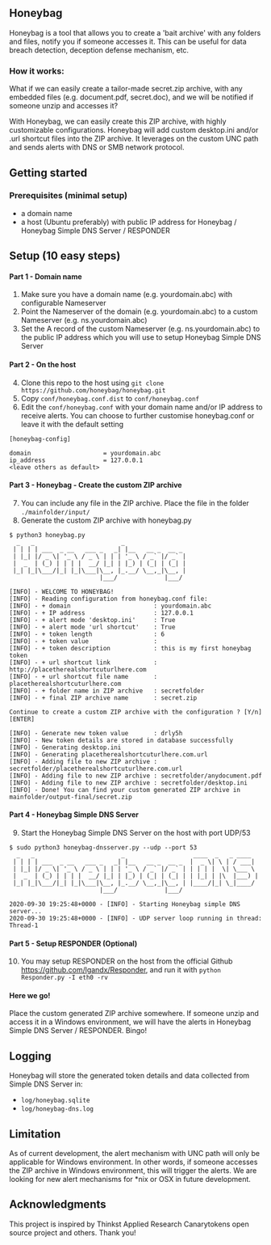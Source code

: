 ## Honeybag 
Honeybag is a tool that allows you to create a 'bait archive' with any folders and files, notify you if someone accesses it. This can be useful for data breach detection, deception defense mechanism, etc.

### How it works:
What if we can easily create a tailor-made secret.zip archive, with any embedded files (e.g. document.pdf, secret.doc), and we will be notified if someone unzip and accesses it? 

With Honeybag, we can easily create this ZIP archive, with highly customizable configurations. Honeybag will add custom desktop.ini and/or .url shortcut files into the ZIP archive. It leverages on the custom UNC path and sends alerts with DNS or SMB network protocol.

## Getting started
### Prerequisites (minimal setup)
- a domain name  
- a host (Ubuntu preferably) with public IP address for Honeybag / Honeybag Simple DNS Server / RESPONDER 


## Setup (10 easy steps)
#### Part 1 - Domain name
1. Make sure you have a domain name (e.g. yourdomain.abc) with configurable Nameserver
2. Point the Nameserver of the domain (e.g. yourdomain.abc) to a custom Nameserver (e.g. ns.yourdomain.abc)
3. Set the A record of the custom Nameserver (e.g. ns.yourdomain.abc) to the public IP address which you will use to setup Honeybag Simple DNS Server

#### Part 2 - On the host  
4. Clone this repo to the host using `git clone https://github.com/honeybag/honeybag.git`
5. Copy `conf/honeybag.conf.dist` to `conf/honeybag.conf`
6. Edit the `conf/honeybag.conf` with your domain name and/or IP address to receive alerts. You can choose to further customise honeybag.conf or leave it with the default setting
```
[honeybag-config]

domain                    = yourdomain.abc
ip_address                = 127.0.0.1
<leave others as default>
```
#### Part 3 - Honeybag - Create the custom ZIP archive
7. You can include any file in the ZIP archive. Place the file in the folder `./mainfolder/input/` 
8. Generate the custom ZIP archive with honeybag.py
```
$ python3 honeybag.py
  _   _                        _                 
 | | | | ___  _ __   ___ _   _| |__   __ _  __ _ 
 | |_| |/ _ \| '_ \ / _ \ | | | '_ \ / _` |/ _` |
 |  _  | (_) | | | |  __/ |_| | |_) | (_| | (_| |
 |_| |_|\___/|_| |_|\___|\__, |_.__/ \__,_|\__, |
                         |___/             |___/ 
                                                 
[INFO] - WELCOME TO HONEYBAG!
[INFO] - Reading configuration from honeybag.conf file: 
[INFO] - + domain                       : yourdomain.abc
[INFO] - + IP address                   : 127.0.0.1
[INFO] - + alert mode 'desktop.ini'     : True
[INFO] - + alert mode 'url shortcut'    : True
[INFO] - + token length                 : 6
[INFO] - + token value                  : 
[INFO] - + token description            : this is my first honeybag token
[INFO] - + url shortcut link            : http://placetherealshortcuturlhere.com
[INFO] - + url shortcut file name       : placetherealshortcuturlhere.com
[INFO] - + folder name in ZIP archive   : secretfolder
[INFO] - + final ZIP archive name       : secret.zip

Continue to create a custom ZIP archive with the configuration ? [Y/n] [ENTER]
 
[INFO] - Generate new token value       : drly5h
[INFO] - New token details are stored in database successfully
[INFO] - Generating desktop.ini
[INFO] - Generating placetherealshortcuturlhere.com.url
[INFO] - Adding file to new ZIP archive : secretfolder/placetherealshortcuturlhere.com.url
[INFO] - Adding file to new ZIP archive : secretfolder/anydocument.pdf
[INFO] - Adding file to new ZIP archive : secretfolder/desktop.ini
[INFO] - Done! You can find your custom generated ZIP archive in mainfolder/output-final/secret.zip
```
#### Part 4 - Honeybag Simple DNS Server
9. Start the Honeybag Simple DNS Server on the host with port UDP/53
```
$ sudo python3 honeybag-dnsserver.py --udp --port 53
  _   _                        _                   ____  _   _ ____  
 | | | | ___  _ __   ___ _   _| |__   __ _  __ _  |  _ \| \ | / ___| 
 | |_| |/ _ \| '_ \ / _ \ | | | '_ \ / _` |/ _` | | | | |  \| \___ \ 
 |  _  | (_) | | | |  __/ |_| | |_) | (_| | (_| | | |_| | |\  |___) |
 |_| |_|\___/|_| |_|\___|\__, |_.__/ \__,_|\__, | |____/|_| \_|____/ 
                         |___/             |___/                     
                                                                     
2020-09-30 19:25:48+0000 - [INFO] - Starting Honeybag simple DNS server...
2020-09-30 19:25:48+0000 - [INFO] - UDP server loop running in thread: Thread-1
```

#### Part 5 - Setup RESPONDER (Optional)
10. You may setup RESPONDER on the host from the official Github https://github.com/lgandx/Responder, and run it with
`python Responder.py -I eth0 -rv`

#### Here we go!
Place the custom generated ZIP archive somewhere. If someone unzip and access it in a Windows environment, we will have the alerts in Honeybag Simple DNS Server / RESPONDER. Bingo!

## Logging
Honeybag will store the generated token details and data collected from Simple DNS Server in:
- `log/honeybag.sqlite`
- `log/honeybag-dns.log`

## Limitation
As of current development, the alert mechanism with UNC path will only be applicable for Windows environment. In other words, if someone accesses the ZIP archive in Windows environment, this will trigger the alerts. We are looking for new alert mechanisms for *nix or OSX in future development.

## Acknowledgments
This project is inspired by Thinkst Applied Research Canarytokens open source project and others. Thank you!
